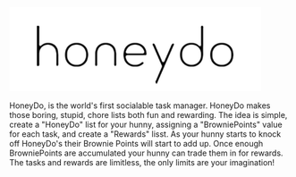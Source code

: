 <img src="app/Public/pics/logo.png" alt="HoneyDoLogo" />

HoneyDo, is the world's first socialable task manager. HoneyDo makes those boring, stupid, chore lists both fun and rewarding. The idea is simple, create a "HoneyDo" list for your hunny, assigning a "BrowniePoints" value for each task, and create a "Rewards" lisst. As your hunny starts to knock off HoneyDo's their Brownie Points will start to add up. Once enough BrowniePoints are accumulated your hunny can trade them in for rewards. The tasks and rewards are limitless, the only limits are your imagination!

